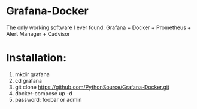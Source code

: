 # Grafana-Docker
The only working software I ever found: Grafana + Docker + Prometheus + Alert Manager + Cadvisor
# Installation:
1. mkdir grafana
2. cd grafana
3. git clone https://github.com/PythonSource/Grafana-Docker.git
4. docker-compose up -d
5. password: foobar or admin
